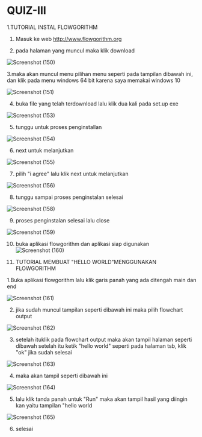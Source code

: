 # QUIZ-III
1.TUTORIAL INSTAL FLOWGORITHM
  
  1. Masuk ke web  http://www.flowgorithm.org

  2. pada halaman yang muncul maka klik download 
  
  ![Screenshot (150)](https://user-images.githubusercontent.com/93031458/139034826-8e4d4eac-5f24-491b-9a95-3937093bfa23.png)
  
  3.maka akan muncul menu pilihan menu seperti pada tampilan dibawah ini, dan klik pada menu windows 64 bit karena saya memakai windows 10 
  
  ![Screenshot (151)](https://user-images.githubusercontent.com/93031458/139035394-d2be99d0-2601-44d5-a609-688b413bb048.png)
 
  4. buka file yang telah terdownload lalu klik dua kali pada set.up exe

  ![Screenshot (153)](https://user-images.githubusercontent.com/93031458/139035552-73e842d2-b453-4941-9078-f8f9b815a503.png)

  5. tunggu untuk proses penginstallan
  
  ![Screenshot (154)](https://user-images.githubusercontent.com/93031458/139035648-a122c68d-515e-4713-944d-0a62c572b569.png)

  6. next untuk melanjutkan

  ![Screenshot (155)](https://user-images.githubusercontent.com/93031458/139035721-b7ab3c20-a059-4d7e-a80e-d9768c5dba48.png)

  7. pilih "i agree" lalu klik next untuk melanjutkan 

  ![Screenshot (156)](https://user-images.githubusercontent.com/93031458/139035764-5becde9a-99e3-47d3-b656-90a1a3713f66.png)

  8. tunggu sampai proses penginstalan selesai

  ![Screenshot (158)](https://user-images.githubusercontent.com/93031458/139035834-2493efd2-41ea-464c-be41-5f840a8909eb.png)

  9. proses penginstalan selesai lalu close

  ![Screenshot (159)](https://user-images.githubusercontent.com/93031458/139035997-8b6779f7-d0f9-4add-8a04-8b1074a2452c.png)

  10. buka aplikasi flowgorithm dan aplikasi siap digunakan
  ![Screenshot (160)](https://user-images.githubusercontent.com/93031458/139036044-0ec33746-f34d-4a1a-a7c6-d1d2d17888cc.png)


2. TUTORIAL MEMBUAT "HELLO WORLD"MENGGUNAKAN FLOWGORITHM
  
  1.Buka aplikasi flowgorithm lalu klik garis panah yang ada ditengah main dan end
  
  ![Screenshot (161)](https://user-images.githubusercontent.com/93031458/139041333-004d799c-dbb1-495d-8fd4-b5e4275cd2ee.png)
  
  2. jika sudah muncul tampilan seperti dibawah ini maka pilih flowchart output
  
  ![Screenshot (162)](https://user-images.githubusercontent.com/93031458/139041405-f554e046-1bc6-4cc1-a27b-251b9187a335.png)
  
  3. setelah ituklik pada flowchart output maka akan tampil halaman seperti dibawah setelah itu ketik "hello world" seperti pada halaman tsb, klik "ok" jika sudah selesai

  ![Screenshot (163)](https://user-images.githubusercontent.com/93031458/139041452-c8721ae2-979e-4e84-8b39-574fbb558b37.png)
  
  4. maka akan tampil seperti dibawah ini
  
  ![Screenshot (164)](https://user-images.githubusercontent.com/93031458/139041509-3e711e51-87d7-4352-9916-d45e23aac4fe.png)
  
  5. lalu klik tanda panah untuk "Run" maka akan tampil hasil yang diingin kan yaitu tampilan "hello world
  
  ![Screenshot (165)](https://user-images.githubusercontent.com/93031458/139041578-3dfd64ce-b828-4aaf-b994-af0eb4dc311a.png)
  
  6. selesai




